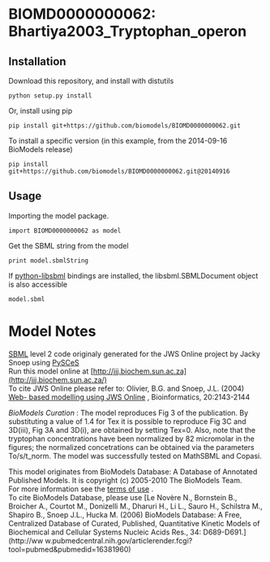 # BIOMD0000000062: Bhartiya2003_Tryptophan_operon

## Installation

Download this repository, and install with distutils

`python setup.py install`

Or, install using pip

`pip install git+https://github.com/biomodels/BIOMD0000000062.git`

To install a specific version (in this example, from the 2014-09-16 BioModels release)

`pip install git+https://github.com/biomodels/BIOMD0000000062.git@20140916`

## Usage

Importing the model package.

`import BIOMD0000000062 as model`

Get the SBML string from the model

`print model.sbmlString`

If [python-libsbml](https://pypi.python.org/pypi/python-libsbml) bindings are
installed, the libsbml.SBMLDocument object is also accessible

`model.sbml`


# Model Notes


[SBML](http://www.sbml.org/) level 2 code originaly generated for the JWS
Online project by Jacky Snoep using [PySCeS](http://pysces.sourceforge.net/)  
Run this model online at
[http://jjj.biochem.sun.ac.za](http://jjj.biochem.sun.ac.za/)  
To cite JWS Online please refer to: Olivier, B.G. and Snoep, J.L. (2004) [Web-
based modelling using JWS
Online](http://bioinformatics.oupjournals.org/cgi/content/abstract/20/13/2143)
, Bioinformatics, 20:2143-2144

_BioModels Curation_ : The model reproduces Fig 3 of the publication. By
substituting a value of 1.4 for Tex it is possible to reproduce Fig 3C and
3D(iii), Fig 3A and 3D(i), are obtained by setting Tex=0. Also, note that the
tryptophan concentrations have been normalized by 82 micromolar in the
figures; the normalized concetrations can be obtained via the parameters
To/s/t_norm. The model was successfully tested on MathSBML and Copasi.

This model originates from BioModels Database: A Database of Annotated
Published Models. It is copyright (c) 2005-2010 The BioModels Team.  
For more information see the [terms of
use](http://www.ebi.ac.uk/biomodels/legal.html) .  
To cite BioModels Database, please use [Le Novère N., Bornstein B., Broicher
A., Courtot M., Donizelli M., Dharuri H., Li L., Sauro H., Schilstra M.,
Shapiro B., Snoep J.L., Hucka M. (2006) BioModels Database: A Free,
Centralized Database of Curated, Published, Quantitative Kinetic Models of
Biochemical and Cellular Systems Nucleic Acids Res., 34: D689-D691.](http://ww
w.pubmedcentral.nih.gov/articlerender.fcgi?tool=pubmed&pubmedid=16381960)



